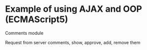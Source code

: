 <h1>Example of using AJAX and OOP (ECMAScript5)</h1>
<p>Comments module</p>
<p>Request from server comments, show, approve, add, remove them</p>
